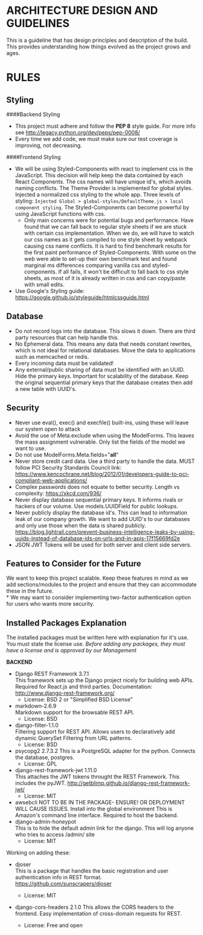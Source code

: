 ARCHITECTURE DESIGN AND GUIDELINES
===================================

This is a guideline that has design principles and description of the build. This provides understanding how things
evolved as the project grows and ages.

RULES
=====

Styling
-------

####Backend Styling
* This project must adhere and follow the **PEP 8** style guide.
        For more info see http://legacy.python.org/dev/peps/pep-0008/  
* Every time we add code, we must make sure our test coverage is improving, not decreasing.  

####Frontend Styling
* We will be using Styled-Components with react to implement css in the JavaScript. This decision will help keep the 
data contained by each React Components. The css names will have unique id's, which avoids naming conflicts. The Theme
Provider is implemented for global styles. Injected a normalized css
styling to the whole app. Three levels of styling: ```Injected Global > global-styles/DefaultTheme.js > local component
styling```. The Styled-Components can become powerful by using JavaScript functions with css.  
    * Only main concerns were for potential bugs and performance. Have found that we can fall back to regular style sheets
     if we are stuck with certain css implementation. When we do, we will have to watch our css names as it gets 
     compiled to one style sheet by webpack causing css name conflicts. It is hard to find benchmark results for the first paint
     performance of Styled-Components. With some on the web were able to set-up their own benchmark test and found 
     marginal ms differences comparing vanilla css and styled-components. If all fails, it won't be
     difficult to fall back to css style sheets, as most of it is already written in css and can copy/paste with small
     edits.
* Use Google's Styling guide: https://google.github.io/styleguide/htmlcssguide.html


Database
--------
* Do not record logs into the database. This slows it down. There are third party resources that can help handle this.
* No Ephemeral data. This means any data that needs constant rewrites, which is not ideal for relational databases.
    Move the data to applications such as memcached or redis.
* Every incoming data must be validated!
* Any external/public sharing of data must be identified with an UUID. Hide the primary keys. Important for scalability of the database. Keep the original 
    sequential primary keys that the database creates then add a new table with UUID's.

Security
--------
* Never use eval(), exec() and execfile() built-ins, using these will leave our system open to attack
* Avoid the use of Meta.exclude when using the ModelForms. This leaves the mass assignment vulnerable. Only list the
    fields of the model we want to use.
* Do not use ModelForms.Meta.fields="__all__"
* Never store credit card data. Use a third party to handle the data. MUST follow PCI Security Standards Council
    link: https://www.kencochrane.net/blog/2012/01/developers-guide-to-pci-compliant-web-applications/
* Complex passwords does not equate to better security. Length vs complexity: https://xkcd.com/936/
* Never display database sequential primary keys. It informs rivals or hackers of our volume. Use models.UUIDField for
    public lookups.
* Never publicly display the database id's. This can lead to information leak of our company growth.
    We want to add UUID's to our databases and only use those when the data is shared
    publicly. 
    https://blog.lightrail.com/prevent-business-intelligence-leaks-by-using-uuids-instead-of-database-ids-on-urls-and-in-apis-17f15669fd2e
* JSON JWT Tokens will be used for both server and client side servers.  

Features to Consider for the Future
-----------------------------------
We want to keep this project scalable. Keep these features in mind as we add sections/modules to the project and ensure
that they can accommodate these in the future.  
    * We may want to consider implementing two-factor authentication option for users who wants more security.


Installed Packages Explanation
------------------------------
The installed packages must be written here with explanation for it's use. You must state the license use.
        *Before adding any packages, they must have a license and is approved by our Management*  
        
**BACKEND**

* Django REST Framework 3.7.1   
    This framework sets up the Django project nicely for building web APIs. Required for React.js and third parties.
    Documentation: http://www.django-rest-framework.org/
    * License: BSD 2 or "Simplified BSD License"   
* markdown-2.6.9  
    Markdown support for the browsable REST API.  
    * License: BSD 
* django-filter-1.1.0  
    Filtering support for REST API. Allows users to declaratively add dynamic QuerySet Filtering from URL patterns.  
    * License: BSD
* psycopg2 2.7.3.2
    This is a PostgreSQL adapter for the python. Connects the database, postgres.
    * License: GPL
* django-rest-framework-jwt 1.11.0   
    This attaches the JWT tokens throught the REST Framework. This includes the pyJWT. http://getblimp.github.io/django-rest-framework-jwt/
    * License: MIT
* awsebcli
    NOT TO BE IN THE PACKAGE- ENSURE! OR DEPLOYMENT WILL CAUSE ISSUES. Install into the global environment
    This is Amazon's command line interface. Required to host the backend.  
* django-admin-honeypot  
    This is to hide the default admin link for the django. This will log anyone who tries to access  /admin/ site  
    * License: MIT  

Working on adding these:
* djoser  
    This is a package that handles the basic registration and user authentication info in REST format.
    https://github.com/sunscrapers/djoser  
    * License: MIT

* django-cors-headers 2.1.0
    This allows the CORS headers to the frontend. Easy implementation of cross-domain requests for REST.
    * License: Free and open
